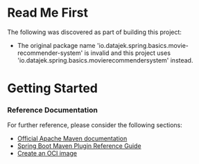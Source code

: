 # Read Me First
The following was discovered as part of building this project:

* The original package name 'io.datajek.spring.basics.movie-recommender-system' is invalid and this project uses 'io.datajek.spring.basics.movierecommendersystem' instead.

# Getting Started

### Reference Documentation
For further reference, please consider the following sections:

* [Official Apache Maven documentation](https://maven.apache.org/guides/index.html)
* [Spring Boot Maven Plugin Reference Guide](https://docs.spring.io/spring-boot/docs/3.1.2/maven-plugin/reference/html/)
* [Create an OCI image](https://docs.spring.io/spring-boot/docs/3.1.2/maven-plugin/reference/html/#build-image)

